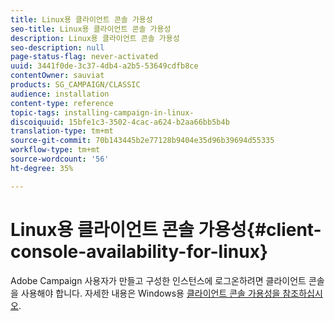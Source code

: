 ```yaml
---
title: Linux용 클라이언트 콘솔 가용성
seo-title: Linux용 클라이언트 콘솔 가용성
description: Linux용 클라이언트 콘솔 가용성
seo-description: null
page-status-flag: never-activated
uuid: 3441f0de-3c37-4db4-a2b5-53649cdfb8ce
contentOwner: sauviat
products: SG_CAMPAIGN/CLASSIC
audience: installation
content-type: reference
topic-tags: installing-campaign-in-linux-
discoiquuid: 15bfe1c3-3502-4cac-a624-b2aa66bb5b4b
translation-type: tm+mt
source-git-commit: 70b143445b2e77128b9404e35d96b39694d55335
workflow-type: tm+mt
source-wordcount: '56'
ht-degree: 35%

---
```



# Linux용 클라이언트 콘솔 가용성{#client-console-availability-for-linux}

Adobe Campaign 사용자가 만들고 구성한 인스턴스에 로그온하려면 클라이언트 콘솔을 사용해야 합니다. 자세한 내용은 Windows용 [클라이언트 콘솔 가용성을 참조하십시오](../../installation/using/client-console-availability-for-windows.md).
